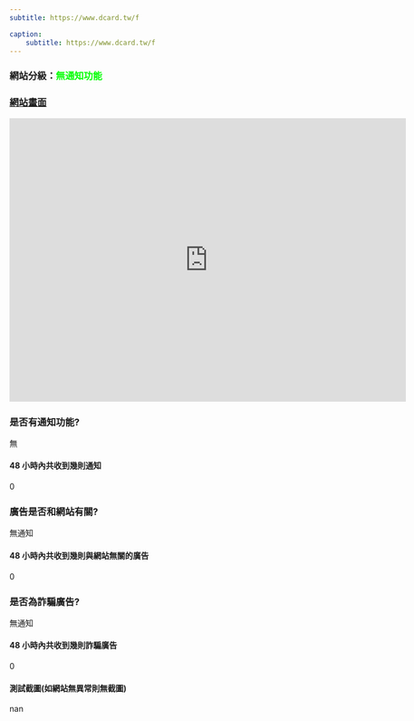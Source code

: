 ```yaml
---
subtitle: https://www.dcard.tw/f

caption:
	subtitle: https://www.dcard.tw/f
---
```


<h3>網站分級：<font color="#00FF00">無通知功能</font></h3>

### [網站畫面](https://www.dcard.tw/f)
<embed src="https://web.archive.org/web/https://www.dcard.tw/f" style="width:700px; height: 500px;">

### 是否有通知功能?
無

#### 48 小時內共收到幾則通知
0

### 廣告是否和網站有關?
無通知

#### 48 小時內共收到幾則與網站無關的廣告
0

### 是否為詐騙廣告?
無通知

#### 48 小時內共收到幾則詐騙廣告
0

#### 測試截圖(如網站無異常則無截圖)
nan

